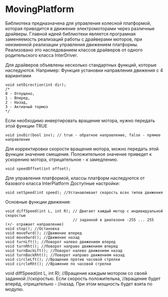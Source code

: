 # MovingPlatform
Библиотека предназначена для управления колесной платформой,
которая приводится в движение  электромоторами через различные драйверы.
Главной идеей библиотеки является програмная заменяемость реализаций
работы с драйверами моторов, при неизменной реализации управления 
движением платформы.
Реализовано это наследованием классов драйверов от одного родительского
класса InterDriver.

Для драйверов объявлены несколько стандартных функций, которые наследуются.
Например:
Функция установки направления движения с 4 вариантами

	void setDirection(int dir);  
	/*
	0 - Отпущено,
	1 - Вперед,
	2 - Назад,
	3 - Активный тормоз
	*/

Если необходимо инвертировать вращение мотора,
нужно передать этой функции TRUE

	void invDir(bool inv); // true - обратное направление, false - прямое направление
Для корректировки скорости вращения мотора, можно передать этой функции значение
смещения. Положительное значение приведет к ускорению мотора, 
отрицательное - к замедлению.

	void speedOffset(int offset);

Для управления платформой, классы платформ наследуются от базового класса InterPlatform
Доступные настройки:

	void setSpeed(int speed); //Устанавливает скорость всех типов движения

Основные функции движения:

	void diffSpeed(int L, int R); // Двигает каждый мотор с индивидуальной скоростью
								  // заданной в диапазоне -255 ... 255 (+/- отражает направление)
	void stop(); //Остановка
	void moveFwrd(); //Движение вперед
	void movebwrd(); //Движение назад
	void turnLft(); //Поворот налево движением вперед
	void turnRht(); //Поворот направо движением вперед
	void turnBackLft(); //Поворот налево движением назад
	void turnBackRht(); //Поворот направо движением назад
	void circleLft(); //Вращение против часовой стрелки
	void circleRht(); //Вражение по часовой стрелки
 void diffSpeed(int L, int R); 
//Вращение каждым мотором со своей заданной
//скоростью. Если скорость положительна,
//вращение будет вперёд, отрицательно - 
//назад. При этом мощность будет взята по модулю.
 
